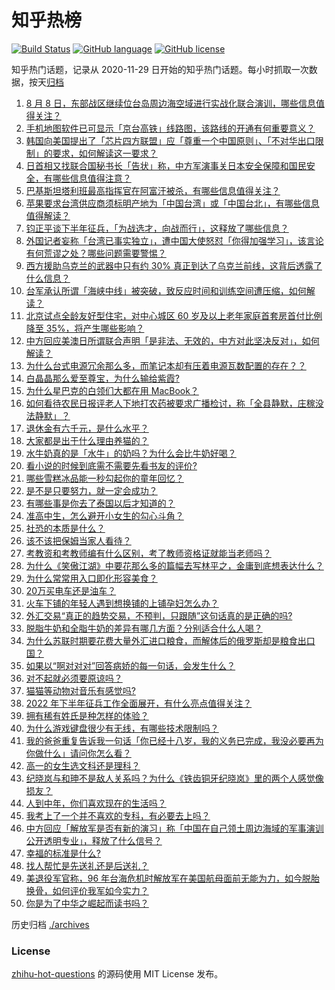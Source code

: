# 知乎热榜
[![Build Status](https://github.com/ToWeLong/zhihu-hot-questions/workflows/CI/badge.svg)](https://github.com/ToWeLong/zhihu-hot-questions/actions)
[![GitHub language](https://img.shields.io/badge/language-golang-orange.svg)](https://golang.org/)
[![GitHub license](https://img.shields.io/github/license/ToWeLong/zhihu-hot-questions)](https://github.com/ToWeLong/zhihu-hot-questions/blob/main/LICENSE)

知乎热门话题，记录从 2020-11-29 日开始的知乎热门话题。每小时抓取一次数据，按天[归档](./archives)

<!-- BEGIN -->

1. [8 月 8 日，东部战区继续位台岛周边海空域进行实战化联合演训，哪些信息值得关注？](https://www.zhihu.com/question/547491278)
1. [手机地图软件已可显示「京台高铁」线路图，该路线的开通有何重要意义？](https://www.zhihu.com/question/547566475)
1. [韩国向美国提出了「芯片四方联盟」应「尊重一个中国原则」、「不对华出口限制」的要求，如何解读这一要求？](https://www.zhihu.com/question/547500629)
1. [日首相又找联合国秘书长「告状」称，中方军演事关日本安全保障和国民安全，有哪些信息值得注意？](https://www.zhihu.com/question/547487669)
1. [巴基斯坦塔利班最高指挥官在阿富汗被杀，有哪些信息值得关注？](https://www.zhihu.com/question/547553055)
1. [苹果要求台湾供应商须标明产地为「中国台湾」或「中国台北」，有哪些信息值得解读？](https://www.zhihu.com/question/547485270)
1. [钧正平谈下半年征兵，「为战选才，向战而行」，这释放了哪些信息？](https://www.zhihu.com/question/547501231)
1. [外国记者妄称「台湾已事实独立」，遭中国大使怒怼「你得加强学习」，该言论有何荒谬之处？哪些问题需要警惕？](https://www.zhihu.com/question/547486054)
1. [西方援助乌克兰的武器中只有约 30% 真正到达了乌克兰前线，这背后透露了什么信息？](https://www.zhihu.com/question/547546692)
1. [台军承认所谓「海峡中线」被突破，致反应时间和训练空间遭压缩，如何解读？](https://www.zhihu.com/question/547585478)
1. [北京试点全龄友好型住宅，对中心城区 60 岁及以上老年家庭首套房首付比例降至 35%，将产生哪些影响？](https://www.zhihu.com/question/547140184)
1. [中方回应美澳日所谓联合声明「是非法、无效的，中方对此坚决反对」，如何解读？](https://www.zhihu.com/question/547558325)
1. [为什么台式电源冗余那么多，而笔记本却有压着电源瓦数配置的存在？？](https://www.zhihu.com/question/547423071)
1. [白晶晶那么爱至尊宝，为什么输给紫霞?](https://www.zhihu.com/question/357816068)
1. [为什么星巴克的白领们大都在用 MacBook？](https://www.zhihu.com/question/545252942)
1. [如何看待农民日报评老人下地打农药被要求广播检讨，称「全县静默，庄稼没法静默」？](https://www.zhihu.com/question/547481964)
1. [退休金有六千元，是什么水平？](https://www.zhihu.com/question/316974055)
1. [大家都是出于什么理由养猫的？](https://www.zhihu.com/question/480847855)
1. [水牛奶真的是「水牛」的奶吗？为什么会比牛奶好喝？](https://www.zhihu.com/question/545972090)
1. [看小说的时候到底需不需要先看书友的评价?](https://www.zhihu.com/question/544047960)
1. [哪些雪糕冰品能一秒勾起你的童年回忆？](https://www.zhihu.com/question/545973086)
1. [是不是只要努力，就一定会成功？](https://www.zhihu.com/question/546015357)
1. [有哪些事是你去了泰国以后才知道的？](https://www.zhihu.com/question/312410230)
1. [准高中生，怎么避开小女生的勾心斗角？](https://www.zhihu.com/question/545818555)
1. [社恐的本质是什么？](https://www.zhihu.com/question/359104641)
1. [该不该把保姆当家人看待？](https://www.zhihu.com/question/68780501)
1. [考教资和考教师编有什么区别，考了教师资格证就能当老师吗？](https://www.zhihu.com/question/545542729)
1. [为什么《笑傲江湖》中要花那么多的篇幅去写林平之，金庸到底想表达什么？](https://www.zhihu.com/question/542185510)
1. [为什么常常用入口即化形容美食？](https://www.zhihu.com/question/268312497)
1. [20万买电车还是油车？](https://www.zhihu.com/question/515177313)
1. [火车下铺的年轻人遇到想换铺的上铺孕妇怎么办？](https://www.zhihu.com/question/35227985)
1. [外汇交易“真正的趋势交易，不预判，只跟随”这句话真的是正确的吗?](https://www.zhihu.com/question/541869725)
1. [脱脂牛奶和全脂牛奶的差异有哪几方面？分别适合什么人喝？](https://www.zhihu.com/question/545972959)
1. [为什么苏联时期要花费大量外汇进口粮食，而解体后的俄罗斯却是粮食出口国？](https://www.zhihu.com/question/475603509)
1. [如果以“啊对对对”回答病娇的每一句话，会发生什么？](https://www.zhihu.com/question/517536623)
1. [对不起就必须要原谅吗？](https://www.zhihu.com/question/545869739)
1. [猫猫等动物对音乐有感觉吗?](https://www.zhihu.com/question/546018668)
1. [2022 年下半年征兵工作全面展开，有什么亮点值得关注？](https://www.zhihu.com/question/547539869)
1. [拥有稀有姓氏是种怎样的体验？](https://www.zhihu.com/question/32118103)
1. [为什么游戏键盘很少有无线，有哪些技术限制吗？](https://www.zhihu.com/question/545253177)
1. [我的爸爸重复告诉我一句话「你已经十八岁，我的义务已完成，我没必要再为你做什么」请问你怎么看？](https://www.zhihu.com/question/418878039)
1. [高一的女生选文科还是理科？](https://www.zhihu.com/question/546715595)
1. [纪晓岚与和珅不是敌人关系吗？为什么《铁齿铜牙纪晓岚》里的两个人感觉像损友？](https://www.zhihu.com/question/542181588)
1. [人到中年，你们喜欢现在的生活吗？](https://www.zhihu.com/question/544778345)
1. [我考上了一个并不喜欢的专科，有必要去上吗？](https://www.zhihu.com/question/547383320)
1. [中方回应「解放军是否有新的演习」称「中国在自己领土周边海域的军事演训公开透明专业」，释放了什么信号？](https://www.zhihu.com/question/547547444)
1. [幸福的标准是什么?](https://www.zhihu.com/question/546516730)
1. [找人帮忙是先送礼还是后送礼？](https://www.zhihu.com/question/510113159)
1. [美退役军官称，96 年台海危机时解放军在美国航母面前无能为力，如今脱胎换骨，如何评价我军如今实力？](https://www.zhihu.com/question/547452694)
1. [你是为了中华之崛起而读书吗？](https://www.zhihu.com/question/547298070)

<!-- END -->

历史归档 [./archives](./archives)


### License
[zhihu-hot-questions](https://github.com/towelong/zhihu-hot-questions) 的源码使用 MIT License 发布。